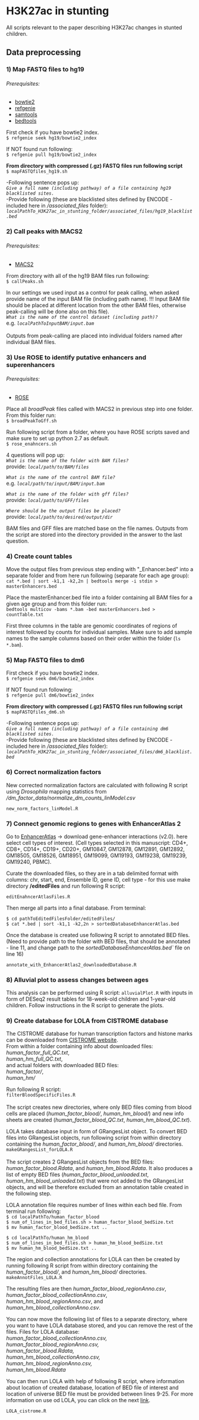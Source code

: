 # H3K27ac in stunting
All scripts relevant to the paper describing H3K27ac changes in stunted children.

## Data preprocessing
### 1) Map FASTQ files to hg19
###### Prerequisites:
+ [bowtie2](http://bowtie-bio.sourceforge.net/bowtie2/index.shtml)
+ [refgenie](http://refgenie.databio.org/en/latest/)
+ [samtools](http://www.htslib.org/)
+ [bedtools](https://bedtools.readthedocs.io/en/latest/index.html)

First check if you have bowtie2 index.\
`$ refgenie seek hg19/bowtie2_index`

If NOT found run following: \
`$ refgenie pull hg19/bowtie2_index` 

**From directory with compressed (.gz) FASTQ files run following script**\
`$ mapFASTQfiles_hg19.sh `

-Following sentence pops up:\
*`Give a full name (including pathway) of a file containing hg19 blacklisted sites.`*\
-Provide following (these are blacklisted sites defined by ENCODE - included here in */associated_files* folder):\
*`localPathTo_H3K27ac_in_stunting_folder/associated_files/hg19_blacklist.bed`*

### 2) Call peaks with MACS2
###### Prerequisites:
+ [MACS2](https://anaconda.org/bioconda/macs2)

From directory with all of the hg19 BAM files run following:\
`$ callPeaks.sh`

In our settings we used input as a control for peak calling, when asked provide name of the input BAM file (including path name). !!! Input BAM file should be placed at different location from the other BAM files, otherwise peak-calling will be done also on this file).\
*`What is the name of the control dataset (including path)?`*\
e.g. *`localPathToInputBAM/input.bam`*\
\
Outputs from peak-calling are placed into individual folders named after individual BAM files.

### 3) Use ROSE to identify putative enhancers and superenhancers
###### Prerequisites:
+ [ROSE](http://younglab.wi.mit.edu/super_enhancer_code.html)

Place all *broadPeak* files called with MACS2 in previous step into one folder. From this folder run:\
`$ broadPeakToGff.sh`

Run following script from a folder, where you have ROSE scripts saved and make sure to set up python 2.7 as default.\
`$ rose_enahncers.sh`

4 questions will pop up:\
*`What is the name of the folder with BAM files?`*\
provide:  *`local/path/to/BAM/files`*

*`What is the name of the control BAM file?`*\
e.g. *`local/path/to/input/BAM/input.bam`*


*`What is the name of the folder with gff files?`*\
provide:  *`local/path/to/GFF/files`*


*`Where should be the output files be placed?`*\
provide:  *`local/path/to/desired/output/dir`*

BAM files and GFF files are matched base on the file names. Outputs from the script are stored into the directory provided in the answer to the last question.

### 4) Create count tables
Move the output files from previous step ending with "_Enhancer.bed" into a separate folder and from here run following (separate for each age group): \
`cat *.bed | sort -k1,1 -k2,2n | bedtools merge -i stdin > masterEnhancers.bed`

Place the masterEnhancer.bed file into a folder containing all BAM files for a given age group and from this folder run: \
`bedtools multicov -bams *.bam -bed masterEnhancers.bed > countTable.txt`

First three columns in the table are genomic coordinates of regions of interest followed by counts for individual samples. Make sure to add sample names to the sample columns based on their order within the folder (`ls *.bam`).

### 5) Map FASTQ files to dm6
First check if you have bowtie2 index.\
`$ refgenie seek dm6/bowtie2_index`

If NOT found run following: \
`$ refgenie pull dm6/bowtie2_index` 

**From directory with compressed (.gz) FASTQ files run following script**\
`$ mapFASTQfiles_dm6.sh `

-Following sentence pops up:\
*`Give a full name (including pathway) of a file containing dm6 blacklisted sites.`*\
-Provide following (these are blacklisted sites defined by ENCODE - included here in */associated_files* folder):\
*`localPathTo_H3K27ac_in_stunting_folder/associated_files/dm6_blacklist.bed`*

### 6) Correct normalization factors

New corrected normalization factors are calculated with following R script using *Drosophila* mapping statistics from  */dm_factor_data/normalize_dm_counts_linModel.csv*

`new_norm_factors_linModel.R`

### 7) Connect genomic regions to genes with EnhancerAtlas 2

Go to [EnhancerAtlas](http://www.enhanceratlas.org/download.php) -> download gene-enhancer interactions (v2.0). here select cell types of interest. (Cell types selected in this manuscript: CD4+, CD8+, CD14+, CD19+, CD20+, GM10847, GM12878, GM12891, GM12892, GM18505, GM18526, GM18951, GM19099, GM19193, GM19238, GM19239, GM19240, PBMC). 

Curate the downloaded files, so they are in a tab delimited format with columns: chr, start, end, Ensemble ID, gene ID, cell type - for this use make directory **/editedFiles** and run following R script:

`editEnahncerAtlasFiles.R`

Then merge all parts into a final database. From terminal:

`$ cd pathToEditedFilesFolder/editedFiles/`\
`$ cat *.bed | sort -k1,1 -k2,2n > sortedDatabaseEnhancerAtlas.bed`

Once the database is created use following R script to annotated BED files. (Need to provide path to the folder with BED files, that should be annotated - line 11, and change path to the *sortedDatabaseEnhancerAtlas.bed`* file on line 16)

`annotate_with_EnhancerAtlas2_downloadedDatabase.R`

### 8) Alluvial plot to assess changes between ages
This analysis can be performed using R script: `alluvialPlot.R` with inputs in form of DESeq2 result tables for 18-week-old children and 1-year-old children. Follow instructions in the R script to generate the plots.

### 9) Create database for LOLA from CISTROME database
The CISTROME database for human transcription factors and histone marks can be downloaded from [CISTROME website](http://cistrome.org/db/#/bdown).\
From within a folder containing info about downloaded files: \
*human_factor_full_QC.txt*, \
*human_hm_full_QC.txt*,\
and actual folders with downloaded BED files: \
*human_factor/*, \
*human_hm/* 

Run following R script:\
`filterBloodSpecificFiles.R`\
\
The script creates new directories, where only BED files coming from blood cells are placed (*human_factor_blood/*, *human_hm_blood/*) and new info sheets are created (*human_factor_blood_QC.txt*, *human_hm_blood_QC.txt*).

LOLA takes database input in form of GRangesList object. To convert BED files into GRangesList objects, run following script from within directory containing the *human_factor_blood/*, and *human_hm_blood/* directories.\
`makeGRangesList_forLOLA.R`\
\
The script creates 2 GRangesList objects from the BED files: *human_factor_blood.Rdata*, and *human_hm_blood.Rdata*. It also produces a list of empty BED files (*human_factor_blood_unloaded.txt*, *human_hm_blood_unloaded.txt*) that were not added to the GRangesList objects, and will be therefore excluded from an annotation table created in the following step. 

LOLA annotation file requires number of lines within each bed file. From terminal run following: \
`$ cd localPathTo/human_factor_blood` \
`$ num_of_lines_in_bed_files.sh > human_factor_blood_bedSize.txt` \
`$ mv human_factor_blood_bedSize.txt ..`

`$ cd localPathTo/human_hm_blood` \
`$ num_of_lines_in_bed_files.sh > human_hm_blood_bedSize.txt` \
`$ mv human_hm_blood_bedSize.txt ..`

The region and collection annotations for LOLA can then be created by running following R script from within directory containing the *human_factor_blood/*, and *human_hm_blood/* directories.
`makeAnnotFiles_LOLA.R` 

The resulting files are then *human_factor_blood_regionAnno.csv*, *human_factor_blood_collectionAnno.csv*, *human_hm_blood_regionAnno.csv*, and *human_hm_blood_collectionAnno.csv*. 

You can now move the following list of files to a separate directory, where you want to have LOLA database stored, and you can remove the rest of the files.
Files for LOLA database: \
*human_factor_blood_collectionAnno.csv,\
human_factor_blood_regionAnno.csv,\
human_factor_blood.Rdata,\
human_hm_blood_collectionAnno.csv,\
human_hm_blood_regionAnno.csv,\
human_hm_blood.Rdata*

You can then run LOLA with help of following R script, where information about location of created database, location of BED file of interest and location of universe BED file must be provided between lines 9-25. For more information on use od LOLA, you can click on the next [link](http://databio.org/lola/).

`LOLA_cistrome.R`

